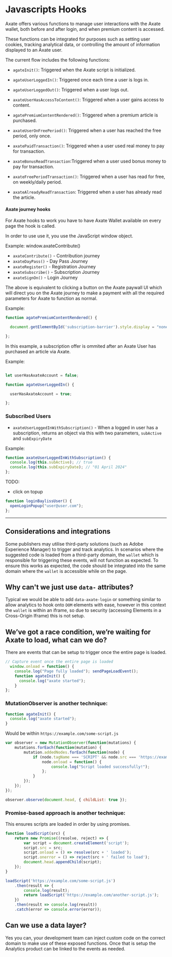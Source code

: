 # Javascripts Hooks

Axate offers various functions to manage user interactions with the Axate wallet, both before and after login, and when premium content is accessed.

These functions can be integrated for purposes such as setting user cookies, tracking analytical data, or controlling the amount of information displayed to an Axate user.

The current flow includes the following functions:

* `agateInit()`: Triggered when the Axate script is initialized.
* `agateUserLoggedIn()`: Triggered once each time a user is logs in.
* `agateUserLoggedOut()`: Triggered when a user logs out.
* `axateUserHasAccessToContent()`: Triggered when a user gains access to content.
* `agatePremiumContentRendered()`: Triggered when a premium article is purchased.
* `axateUserOnFreePeriod()`: Triggered when a user has reached the free period, only once.

* `axatePaidTransaction()`: Triggered when a user used real money to pay for transaction.
* `axateBonusReadTransaction`:Triggered when a user used bonus money to pay for transaction.
* `axateFreePeriodTransaction()`: Triggered when a user has read for free, on weekly/daily period.
* `axateAlreadyReadTransaction`: Triggered when a user has already read the article.

  
#### Axate journey hooks 

For Axate hooks to work you have to have Axate Wallet available on every page the hook is called.

In order to use use it, you use the JavaScript window object.

Example: window.axateContribute()

* `axateContribute()` - Contribution journey
* `axateDayPass()` - Day Pass Journey
* `axateRegister()` - Registration Journey
* `axateSubscribe()` - Subscription Journey
* `axateSignOn()` - Login Journey

The above is equivalent to clicking a button on the Axate paywall UI which
will direct you on the Axate journey to make a payment with all the required parameters for Axate to function as normal. 

Example: 

```js
function agatePremiumContentRendered() {

  document.getElementById('subscription-barrier').style.display = "none";

};
```
In this example, a subscription offer is ommited after an Axate User has purchased an article via Axate.

Example: 

```js

let userHasAxateAccount = false;

function agateUserLoggedIn() {

  userHasAxateAccount = true;

};
```


### Subscribed Users

* `axateUserLoggedInWithSubscription()` - When a logged in user has a subscription, returns an object via this with two parameters, `subActive` and `subExpiryDate`

Example: 

```js
function axateUserLoggedInWithSubscription() {
  console.log(this.subActive); // true
  console.log(this.subExpiryDate); // "01 April 2024"
};
```

TODO: 
 - click on topup




```js
function loginBaylissUser() {
  openLoginPopup("user@user.com");
};
```

---

## Considerations and integrations

Some publishers may utilise third-party solutions (such as Adobe Experience Manager) to trigger and track analytics. In scenarios where the suggested code is loaded from a third-party domain, the `wallet` which is responsible for triggering these events, will not function as expected. To ensure this works as expected, the code should be integrated into the same domain where the `wallet` is accessible while on the page.

## Why can't we just use `data-` attributes?

Typical we would be able to add `data-axate-login` or something similar to allow analytics to hook onto `DOM` elements with ease, however in this context the `wallet` is within an iframe, so due to security (accessing Elements in a Cross-Origin Iframe) this is not setup.

## We’ve got a race condition, we’re waiting for Axate to load, what can we do?

There are events that can be setup to trigger once the entire page is loaded.

```js
// Capture event once the entire page is loaded
  window.onload = function() {
    console.log("Page fully loaded"); sendPageLoadEvent();
    function agateInit() {
      console.log("axate started");
    }
};

```
### MutationObserver is another technique:

```js 
function agateInit() {
  console.log("axate started");
}
```

Would be within `https://example.com/some-script.js`
    
```js
var observer = new MutationObserver(function(mutations) {
    mutations.forEach(function(mutation) {
        mutation.addedNodes.forEach(function(node) {
            if (node.tagName === 'SCRIPT' && node.src === 'https://example.com/some-script.js') {
                node.onload = function() {
                    console.log("Script loaded successfully!");
                };
            }
        });
    });
});

observer.observe(document.head, { childList: true });
```

### Promise-based approach is another technique:
This ensures scripts are loaded in order by using promises.

```js
function loadScript(src) {
    return new Promise((resolve, reject) => {
        var script = document.createElement('script');
        script.src = src;
        script.onload = () => resolve(src + ' loaded');
        script.onerror = () => reject(src + ' failed to load');
        document.head.appendChild(script);
    });
}

loadScript('https://example.com/some-script.js')
    .then(result => {
        console.log(result);
        return loadScript('https://example.com/another-script.js');
    })
    .then(result => console.log(result))
    .catch(error => console.error(error));
```

## Can we use a data layer?

Yes you can, your development team can inject custom code on the correct domain to make use of these exposed functions.  Once that is setup the Analytics product can be linked to the events as needed.


